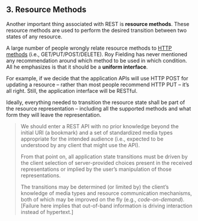 ## 3\. Resource Methods

Another important thing associated with REST is **resource methods**. These resource methods are used to perform the desired transition between two states of any resource.

A large number of people wrongly relate resource methods to [HTTP methods][1] (i.e., GET/PUT/POST/DELETE). Roy Fielding has never mentioned any recommendation around which method to be used in which condition. All he emphasizes is that it should be a **uniform interface**.

For example, if we decide that the application APIs will use HTTP POST for updating a resource – rather than most people recommend HTTP PUT – it’s all right. Still, the application interface will be RESTful.

Ideally, everything needed to transition the resource state shall be part of the resource representation – including all the supported methods and what form they will leave the representation.

> We should enter a REST API with no prior knowledge beyond the initial URI (a bookmark) and a set of standardized media types appropriate for the intended audience (i.e., expected to be understood by any client that might use the API).
> 
> From that point on, all application state transitions must be driven by the client selection of server-provided choices present in the received representations or implied by the user’s manipulation of those representations.
> 
> The transitions may be determined (or limited by) the client’s knowledge of media types and resource communication mechanisms, both of which may be improved on the fly (e.g., _code-on-demand_). \[Failure here implies that out-of-band information is driving interaction instead of hypertext.\]

[1]: https://restfulapi.net/http-methods/

